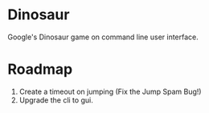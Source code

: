 # Dinosaur
Google's Dinosaur game on command line user interface.


# Roadmap
1. Create a timeout on jumping (Fix the Jump Spam Bug!)
2. Upgrade the cli to gui.

